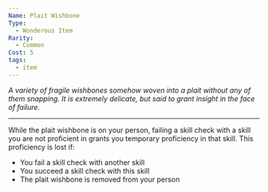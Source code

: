 ```yaml
---
Name: Plait Wishbone
Type:
  - Wonderous Item
Rarity:
  - Common
Cost: 5
tags:
  - item
---
```

*A variety of fragile wishbones somehow woven into a plait without any of them snapping. It is extremely delicate, but said to grant insight in the face of failure.*
___
While the plait wishbone is on your person, failing a skill check with a skill you are not proficient in grants you temporary proficiency in that skill.
This proficiency is lost if:
* You fail a skill check with another skill
* You succeed a skill check with this skill
* The plait wishbone is removed from your person 

